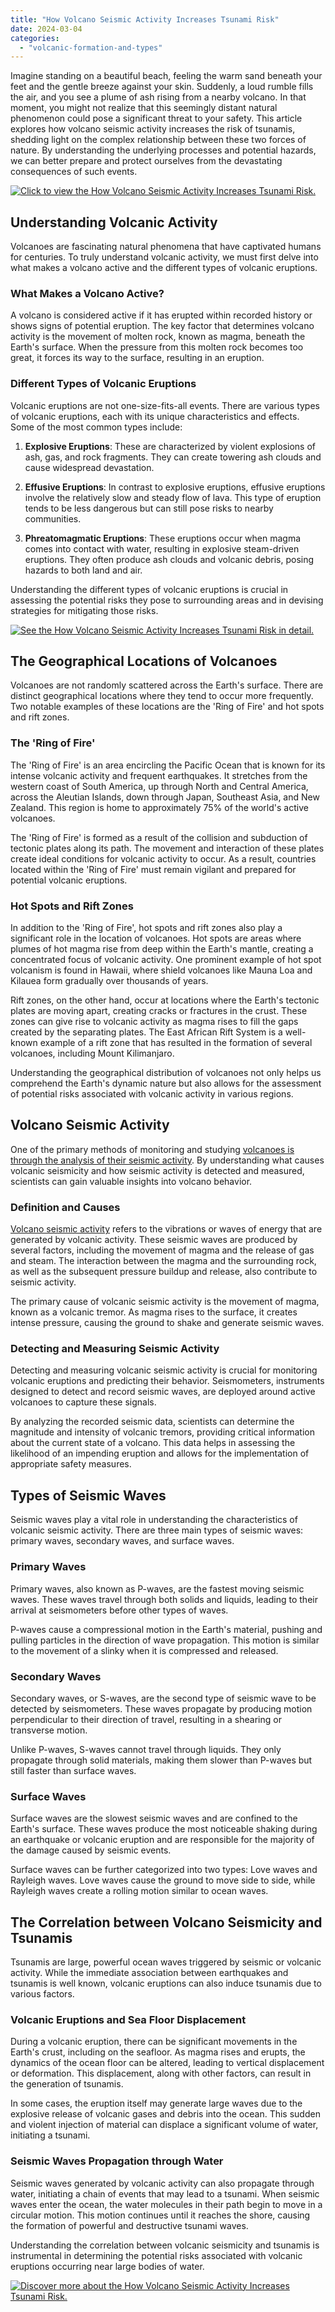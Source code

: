 ```yaml
---
title: "How Volcano Seismic Activity Increases Tsunami Risk"
date: 2024-03-04
categories: 
  - "volcanic-formation-and-types"
---
```


Imagine standing on a beautiful beach, feeling the warm sand beneath your feet and the gentle breeze against your skin. Suddenly, a loud rumble fills the air, and you see a plume of ash rising from a nearby volcano. In that moment, you might not realize that this seemingly distant natural phenomenon could pose a significant threat to your safety. This article explores how volcano seismic activity increases the risk of tsunamis, shedding light on the complex relationship between these two forces of nature. By understanding the underlying processes and potential hazards, we can better prepare and protect ourselves from the devastating consequences of such events.

[![Click to view the How Volcano Seismic Activity Increases Tsunami Risk.](images/visit-official-website-lime-20.png "Click to view the How Volcano Seismic Activity Increases Tsunami Risk.")](https://www.hawaiitours.com/?ref=poolboy17 "Click to view the How Volcano Seismic Activity Increases Tsunami Risk.")

## Understanding Volcanic Activity

Volcanoes are fascinating natural phenomena that have captivated humans for centuries. To truly understand volcanic activity, we must first delve into what makes a volcano active and the different types of volcanic eruptions.

### What Makes a Volcano Active?

A volcano is considered active if it has erupted within recorded history or shows signs of potential eruption. The key factor that determines volcano activity is the movement of molten rock, known as magma, beneath the Earth's surface. When the pressure from this molten rock becomes too great, it forces its way to the surface, resulting in an eruption.

### Different Types of Volcanic Eruptions

Volcanic eruptions are not one-size-fits-all events. There are various types of volcanic eruptions, each with its unique characteristics and effects. Some of the most common types include:

1. **Explosive Eruptions**: These are characterized by violent explosions of ash, gas, and rock fragments. They can create towering ash clouds and cause widespread devastation.
    
2. **Effusive Eruptions**: In contrast to explosive eruptions, effusive eruptions involve the relatively slow and steady flow of lava. This type of eruption tends to be less dangerous but can still pose risks to nearby communities.
    
3. **Phreatomagmatic Eruptions**: These eruptions occur when magma comes into contact with water, resulting in explosive steam-driven eruptions. They often produce ash clouds and volcanic debris, posing hazards to both land and air.
    

Understanding the different types of volcanic eruptions is crucial in assessing the potential risks they pose to surrounding areas and in devising strategies for mitigating those risks.

[![See the How Volcano Seismic Activity Increases Tsunami Risk in detail.](images/visit-official-website-cyan-17-88.png "See the How Volcano Seismic Activity Increases Tsunami Risk in detail.")](https://www.hawaiitours.com/?ref=poolboy17 "See the How Volcano Seismic Activity Increases Tsunami Risk in detail.")

## The Geographical Locations of Volcanoes

Volcanoes are not randomly scattered across the Earth's surface. There are distinct geographical locations where they tend to occur more frequently. Two notable examples of these locations are the 'Ring of Fire' and hot spots and rift zones.

### The 'Ring of Fire'

The 'Ring of Fire' is an area encircling the Pacific Ocean that is known for its intense volcanic activity and frequent earthquakes. It stretches from the western coast of South America, up through North and Central America, across the Aleutian Islands, down through Japan, Southeast Asia, and New Zealand. This region is home to approximately 75% of the world's active volcanoes.

The 'Ring of Fire' is formed as a result of the collision and subduction of tectonic plates along its path. The movement and interaction of these plates create ideal conditions for volcanic activity to occur. As a result, countries located within the 'Ring of Fire' must remain vigilant and prepared for potential volcanic eruptions.

### Hot Spots and Rift Zones

In addition to the 'Ring of Fire', hot spots and rift zones also play a significant role in the location of volcanoes. Hot spots are areas where plumes of hot magma rise from deep within the Earth's mantle, creating a concentrated focus of volcanic activity. One prominent example of hot spot volcanism is found in Hawaii, where shield volcanoes like Mauna Loa and Kilauea form gradually over thousands of years.

Rift zones, on the other hand, occur at locations where the Earth's tectonic plates are moving apart, creating cracks or fractures in the crust. These zones can give rise to volcanic activity as magma rises to fill the gaps created by the separating plates. The East African Rift System is a well-known example of a rift zone that has resulted in the formation of several volcanoes, including Mount Kilimanjaro.

Understanding the geographical distribution of volcanoes not only helps us comprehend the Earth's dynamic nature but also allows for the assessment of potential risks associated with volcanic activity in various regions.

## Volcano Seismic Activity

One of the primary methods of monitoring and studying [volcanoes is through the analysis of their seismic activity](https://magmamatters.com/the-art-and-science-of-volcano-monitoring/ "The Art and Science of Volcano Monitoring"). By understanding what causes volcanic seismicity and how seismic activity is detected and measured, scientists can gain valuable insights into volcano behavior.

### Definition and Causes

[Volcano seismic activity](https://magmamatters.com/understanding-volcanic-formation-a-comprehensive-guide/ "Understanding Volcanic Formation: A Comprehensive Guide") refers to the vibrations or waves of energy that are generated by volcanic activity. These seismic waves are produced by several factors, including the movement of magma and the release of gas and steam. The interaction between the magma and the surrounding rock, as well as the subsequent pressure buildup and release, also contribute to seismic activity.

The primary cause of volcanic seismic activity is the movement of magma, known as a volcanic tremor. As magma rises to the surface, it creates intense pressure, causing the ground to shake and generate seismic waves.

### Detecting and Measuring Seismic Activity

Detecting and measuring volcanic seismic activity is crucial for monitoring volcanic eruptions and predicting their behavior. Seismometers, instruments designed to detect and record seismic waves, are deployed around active volcanoes to capture these signals.

By analyzing the recorded seismic data, scientists can determine the magnitude and intensity of volcanic tremors, providing critical information about the current state of a volcano. This data helps in assessing the likelihood of an impending eruption and allows for the implementation of appropriate safety measures.

## Types of Seismic Waves

Seismic waves play a vital role in understanding the characteristics of volcanic seismic activity. There are three main types of seismic waves: primary waves, secondary waves, and surface waves.

### Primary Waves

Primary waves, also known as P-waves, are the fastest moving seismic waves. These waves travel through both solids and liquids, leading to their arrival at seismometers before other types of waves.

P-waves cause a compressional motion in the Earth's material, pushing and pulling particles in the direction of wave propagation. This motion is similar to the movement of a slinky when it is compressed and released.

### Secondary Waves

Secondary waves, or S-waves, are the second type of seismic wave to be detected by seismometers. These waves propagate by producing motion perpendicular to their direction of travel, resulting in a shearing or transverse motion.

Unlike P-waves, S-waves cannot travel through liquids. They only propagate through solid materials, making them slower than P-waves but still faster than surface waves.

### Surface Waves

Surface waves are the slowest seismic waves and are confined to the Earth's surface. These waves produce the most noticeable shaking during an earthquake or volcanic eruption and are responsible for the majority of the damage caused by seismic events.

Surface waves can be further categorized into two types: Love waves and Rayleigh waves. Love waves cause the ground to move side to side, while Rayleigh waves create a rolling motion similar to ocean waves.

## The Correlation between Volcano Seismicity and Tsunamis

Tsunamis are large, powerful ocean waves triggered by seismic or volcanic activity. While the immediate association between earthquakes and tsunamis is well known, volcanic eruptions can also induce tsunamis due to various factors.

### Volcanic Eruptions and Sea Floor Displacement

During a volcanic eruption, there can be significant movements in the Earth's crust, including on the seafloor. As magma rises and erupts, the dynamics of the ocean floor can be altered, leading to vertical displacement or deformation. This displacement, along with other factors, can result in the generation of tsunamis.

In some cases, the eruption itself may generate large waves due to the explosive release of volcanic gases and debris into the ocean. This sudden and violent injection of material can displace a significant volume of water, initiating a tsunami.

### Seismic Waves Propagation through Water

Seismic waves generated by volcanic activity can also propagate through water, initiating a chain of events that may lead to a tsunami. When seismic waves enter the ocean, the water molecules in their path begin to move in a circular motion. This motion continues until it reaches the shore, causing the formation of powerful and destructive tsunami waves.

Understanding the correlation between volcanic seismicity and tsunamis is instrumental in determining the potential risks associated with volcanic eruptions occurring near large bodies of water.

[![Discover more about the How Volcano Seismic Activity Increases Tsunami Risk.](images/visit-official-website-pink-10-94.png "Discover more about the How Volcano Seismic Activity Increases Tsunami Risk.")](https://www.hawaiitours.com/?ref=poolboy17 "Discover more about the How Volcano Seismic Activity Increases Tsunami Risk.")

